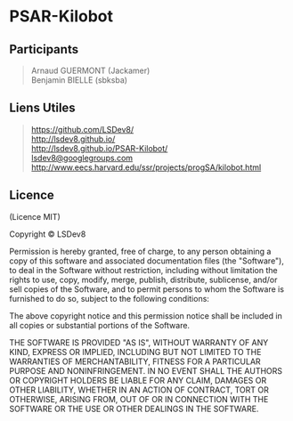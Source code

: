 PSAR-Kilobot
============

Participants
------------

> Arnaud GUERMONT (Jackamer)     
> Benjamin BIELLE (sbksba)     

Liens Utiles
------------

> https://github.com/LSDev8/     
> http://lsdev8.github.io/     
> http://lsdev8.github.io/PSAR-Kilobot/     
> lsdev8@googlegroups.com     
> http://www.eecs.harvard.edu/ssr/projects/progSA/kilobot.html     

Licence
-------

(Licence MIT)

Copyright © LSDev8

Permission is hereby granted, free of charge, to any person obtaining a copy of this software and associated documentation files (the "Software"), to deal in the Software without restriction, including without limitation the rights to use, copy, modify, merge, publish, distribute, sublicense, and/or sell copies of the Software, and to permit persons to whom the Software is furnished to do so, subject to the following conditions:

The above copyright notice and this permission notice shall be included in all copies or substantial portions of the Software.

THE SOFTWARE IS PROVIDED "AS IS", WITHOUT WARRANTY OF ANY KIND, EXPRESS OR IMPLIED, INCLUDING BUT NOT LIMITED TO THE WARRANTIES OF MERCHANTABILITY, FITNESS FOR A PARTICULAR PURPOSE AND NONINFRINGEMENT. IN NO EVENT SHALL THE AUTHORS OR COPYRIGHT HOLDERS BE LIABLE FOR ANY CLAIM, DAMAGES OR OTHER LIABILITY, WHETHER IN AN ACTION OF CONTRACT, TORT OR OTHERWISE, ARISING FROM, OUT OF OR IN CONNECTION WITH THE SOFTWARE OR THE USE OR OTHER DEALINGS IN THE SOFTWARE.
